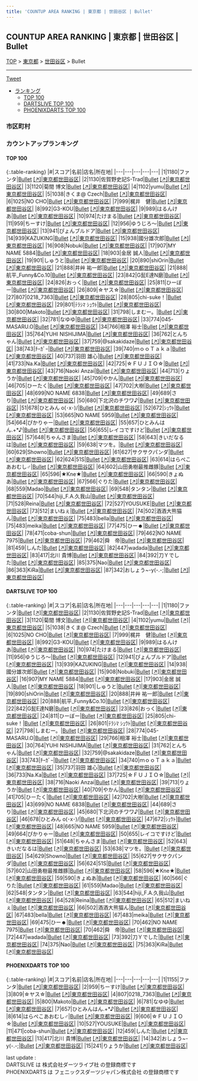 ```yaml
---
title: 'COUNTUP AREA RANKING | 東京都 | 世田谷区 | Bullet'
---
```

## COUNTUP AREA RANKING | 東京都 | 世田谷区 | Bullet

[TOP](/darts/rank/) > [東京都](/darts/rank/東京都/) > [世田谷区](/darts/rank/東京都/世田谷区/) > Bullet

___

<a href="https://twitter.com/share?ref_src=twsrc%5Etfw" data-text="COUNTUP AREA RANKING | 東京都世田谷区Bullet" class="twitter-share-button" data-hashtags="DARTSLIVE,PHOENIXDARTS,darts,ダーツ" data-show-count="false">Tweet</a>

* [ランキング](#カウントアップランキング)
    * [TOP 100](#top-100)
    * [DARTSLIVE TOP 100](#dartslive-top-100)
    * [PHOENIXDARTS TOP 100](#phoenixdarts-top-100)

### 市区町村

<ul>

</ul>

### カウントアップランキング

#### TOP 100



{:.table-ranking}
|#|スコア|名前|店名|所在地|
|---|---|---|---|---|
|1|1180|<span class="rank-name-dl">ファンタ</span>|<a href="/darts/rank/shops/0cb2e2e9f31f78f80d9b047a20a7ba1e.html">Bullet</a> <a href="https://search.dartslive.com/jp/shop/0cb2e2e9f31f78f80d9b047a20a7ba1e">[↗]</a>|<a href="/darts/rank/東京都/世田谷区">東京都世田谷区</a>|
|2|1130|<span class="rank-name-dl">佐賀野史記S-Trad</span>|<a href="/darts/rank/shops/0cb2e2e9f31f78f80d9b047a20a7ba1e.html">Bullet</a> <a href="https://search.dartslive.com/jp/shop/0cb2e2e9f31f78f80d9b047a20a7ba1e">[↗]</a>|<a href="/darts/rank/東京都/世田谷区">東京都世田谷区</a>|
|3|1120|<span class="rank-name-dl">菊間 博文</span>|<a href="/darts/rank/shops/0cb2e2e9f31f78f80d9b047a20a7ba1e.html">Bullet</a> <a href="https://search.dartslive.com/jp/shop/0cb2e2e9f31f78f80d9b047a20a7ba1e">[↗]</a>|<a href="/darts/rank/東京都/世田谷区">東京都世田谷区</a>|
|4|1102|<span class="rank-name-dl">yumu</span>|<a href="/darts/rank/shops/0cb2e2e9f31f78f80d9b047a20a7ba1e.html">Bullet</a> <a href="https://search.dartslive.com/jp/shop/0cb2e2e9f31f78f80d9b047a20a7ba1e">[↗]</a>|<a href="/darts/rank/東京都/世田谷区">東京都世田谷区</a>|
|5|1038|<span class="rank-name-dl">きくま@ Czech</span>|<a href="/darts/rank/shops/0cb2e2e9f31f78f80d9b047a20a7ba1e.html">Bullet</a> <a href="https://search.dartslive.com/jp/shop/0cb2e2e9f31f78f80d9b047a20a7ba1e">[↗]</a>|<a href="/darts/rank/東京都/世田谷区">東京都世田谷区</a>|
|6|1025|<span class="rank-name-dl">NO CHO</span>|<a href="/darts/rank/shops/0cb2e2e9f31f78f80d9b047a20a7ba1e.html">Bullet</a> <a href="https://search.dartslive.com/jp/shop/0cb2e2e9f31f78f80d9b047a20a7ba1e">[↗]</a>|<a href="/darts/rank/東京都/世田谷区">東京都世田谷区</a>|
|7|999|<span class="rank-name-dl">梶井　健</span>|<a href="/darts/rank/shops/0cb2e2e9f31f78f80d9b047a20a7ba1e.html">Bullet</a> <a href="https://search.dartslive.com/jp/shop/0cb2e2e9f31f78f80d9b047a20a7ba1e">[↗]</a>|<a href="/darts/rank/東京都/世田谷区">東京都世田谷区</a>|
|8|992|<span class="rank-name-dl">G3-KOU</span>|<a href="/darts/rank/shops/0cb2e2e9f31f78f80d9b047a20a7ba1e.html">Bullet</a> <a href="https://search.dartslive.com/jp/shop/0cb2e2e9f31f78f80d9b047a20a7ba1e">[↗]</a>|<a href="/darts/rank/東京都/世田谷区">東京都世田谷区</a>|
|9|989|<span class="rank-name-dl">はるんけあ</span>|<a href="/darts/rank/shops/0cb2e2e9f31f78f80d9b047a20a7ba1e.html">Bullet</a> <a href="https://search.dartslive.com/jp/shop/0cb2e2e9f31f78f80d9b047a20a7ba1e">[↗]</a>|<a href="/darts/rank/東京都/世田谷区">東京都世田谷区</a>|
|10|974|<span class="rank-name-dl">たけまる</span>|<a href="/darts/rank/shops/0cb2e2e9f31f78f80d9b047a20a7ba1e.html">Bullet</a> <a href="https://search.dartslive.com/jp/shop/0cb2e2e9f31f78f80d9b047a20a7ba1e">[↗]</a>|<a href="/darts/rank/東京都/世田谷区">東京都世田谷区</a>|
|11|959|<span class="rank-name-pd">ちーすけ</span>|<a href="/darts/rank/shops/58329.html">Bullet</a> <a href="https://vs.phoenixdarts.com/jp/shop/shopDetailInfo/s_58329?s_seq=58329">[↗]</a>|<a href="/darts/rank/東京都/世田谷区">東京都世田谷区</a>|
|12|956|<span class="rank-name-dl">ゆうじろ〜</span>|<a href="/darts/rank/shops/0cb2e2e9f31f78f80d9b047a20a7ba1e.html">Bullet</a> <a href="https://search.dartslive.com/jp/shop/0cb2e2e9f31f78f80d9b047a20a7ba1e">[↗]</a>|<a href="/darts/rank/東京都/世田谷区">東京都世田谷区</a>|
|13|941|<span class="rank-name-dl">ぴょんブルドア</span>|<a href="/darts/rank/shops/0cb2e2e9f31f78f80d9b047a20a7ba1e.html">Bullet</a> <a href="https://search.dartslive.com/jp/shop/0cb2e2e9f31f78f80d9b047a20a7ba1e">[↗]</a>|<a href="/darts/rank/東京都/世田谷区">東京都世田谷区</a>|
|14|939|<span class="rank-name-dl">KAZUKING</span>|<a href="/darts/rank/shops/0cb2e2e9f31f78f80d9b047a20a7ba1e.html">Bullet</a> <a href="https://search.dartslive.com/jp/shop/0cb2e2e9f31f78f80d9b047a20a7ba1e">[↗]</a>|<a href="/darts/rank/東京都/世田谷区">東京都世田谷区</a>|
|15|938|<span class="rank-name-dl">國分雄次郎</span>|<a href="/darts/rank/shops/0cb2e2e9f31f78f80d9b047a20a7ba1e.html">Bullet</a> <a href="https://search.dartslive.com/jp/shop/0cb2e2e9f31f78f80d9b047a20a7ba1e">[↗]</a>|<a href="/darts/rank/東京都/世田谷区">東京都世田谷区</a>|
|16|908|<span class="rank-name-dl">Nobuki</span>|<a href="/darts/rank/shops/0cb2e2e9f31f78f80d9b047a20a7ba1e.html">Bullet</a> <a href="https://search.dartslive.com/jp/shop/0cb2e2e9f31f78f80d9b047a20a7ba1e">[↗]</a>|<a href="/darts/rank/東京都/世田谷区">東京都世田谷区</a>|
|17|907|<span class="rank-name-dl">MY NAME 5884</span>|<a href="/darts/rank/shops/0cb2e2e9f31f78f80d9b047a20a7ba1e.html">Bullet</a> <a href="https://search.dartslive.com/jp/shop/0cb2e2e9f31f78f80d9b047a20a7ba1e">[↗]</a>|<a href="/darts/rank/東京都/世田谷区">東京都世田谷区</a>|
|18|903|<span class="rank-name-dl">金居 誠人</span>|<a href="/darts/rank/shops/0cb2e2e9f31f78f80d9b047a20a7ba1e.html">Bullet</a> <a href="https://search.dartslive.com/jp/shop/0cb2e2e9f31f78f80d9b047a20a7ba1e">[↗]</a>|<a href="/darts/rank/東京都/世田谷区">東京都世田谷区</a>|
|19|901|<span class="rank-name-dl">しゅうと</span>|<a href="/darts/rank/shops/0cb2e2e9f31f78f80d9b047a20a7ba1e.html">Bullet</a> <a href="https://search.dartslive.com/jp/shop/0cb2e2e9f31f78f80d9b047a20a7ba1e">[↗]</a>|<a href="/darts/rank/東京都/世田谷区">東京都世田谷区</a>|
|20|890|<span class="rank-name-dl">shiOrin</span>|<a href="/darts/rank/shops/0cb2e2e9f31f78f80d9b047a20a7ba1e.html">Bullet</a> <a href="https://search.dartslive.com/jp/shop/0cb2e2e9f31f78f80d9b047a20a7ba1e">[↗]</a>|<a href="/darts/rank/東京都/世田谷区">東京都世田谷区</a>|
|21|888|<span class="rank-name-dl">井艸 祐一郎</span>|<a href="/darts/rank/shops/0cb2e2e9f31f78f80d9b047a20a7ba1e.html">Bullet</a> <a href="https://search.dartslive.com/jp/shop/0cb2e2e9f31f78f80d9b047a20a7ba1e">[↗]</a>|<a href="/darts/rank/東京都/世田谷区">東京都世田谷区</a>|
|21|888|<span class="rank-name-dl">航平_Funny&amp;Co.10</span>|<a href="/darts/rank/shops/0cb2e2e9f31f78f80d9b047a20a7ba1e.html">Bullet</a> <a href="https://search.dartslive.com/jp/shop/0cb2e2e9f31f78f80d9b047a20a7ba1e">[↗]</a>|<a href="/darts/rank/東京都/世田谷区">東京都世田谷区</a>|
|23|842|<span class="rank-name-dl">G髭E達N磨</span>|<a href="/darts/rank/shops/0cb2e2e9f31f78f80d9b047a20a7ba1e.html">Bullet</a> <a href="https://search.dartslive.com/jp/shop/0cb2e2e9f31f78f80d9b047a20a7ba1e">[↗]</a>|<a href="/darts/rank/東京都/世田谷区">東京都世田谷区</a>|
|24|826|<span class="rank-name-dl">おっく</span>|<a href="/darts/rank/shops/0cb2e2e9f31f78f80d9b047a20a7ba1e.html">Bullet</a> <a href="https://search.dartslive.com/jp/shop/0cb2e2e9f31f78f80d9b047a20a7ba1e">[↗]</a>|<a href="/darts/rank/東京都/世田谷区">東京都世田谷区</a>|
|25|811|<span class="rank-name-dl">ひーぼー</span>|<a href="/darts/rank/shops/0cb2e2e9f31f78f80d9b047a20a7ba1e.html">Bullet</a> <a href="https://search.dartslive.com/jp/shop/0cb2e2e9f31f78f80d9b047a20a7ba1e">[↗]</a>|<a href="/darts/rank/東京都/世田谷区">東京都世田谷区</a>|
|26|809|<span class="rank-name-pd">☆ヤス☆</span>|<a href="/darts/rank/shops/58329.html">Bullet</a> <a href="https://vs.phoenixdarts.com/jp/shop/shopDetailInfo/s_58329?s_seq=58329">[↗]</a>|<a href="/darts/rank/東京都/世田谷区">東京都世田谷区</a>|
|27|807|<span class="rank-name-pd">0218_7363</span>|<a href="/darts/rank/shops/58329.html">Bullet</a> <a href="https://vs.phoenixdarts.com/jp/shop/shopDetailInfo/s_58329?s_seq=58329">[↗]</a>|<a href="/darts/rank/東京都/世田谷区">東京都世田谷区</a>|
|28|805|<span class="rank-name-dl">chi-suke！</span>|<a href="/darts/rank/shops/0cb2e2e9f31f78f80d9b047a20a7ba1e.html">Bullet</a> <a href="https://search.dartslive.com/jp/shop/0cb2e2e9f31f78f80d9b047a20a7ba1e">[↗]</a>|<a href="/darts/rank/東京都/世田谷区">東京都世田谷区</a>|
|29|801|<span class="rank-name-dl">ﾃﾗｼﾏ ｼｭｳﾄ</span>|<a href="/darts/rank/shops/0cb2e2e9f31f78f80d9b047a20a7ba1e.html">Bullet</a> <a href="https://search.dartslive.com/jp/shop/0cb2e2e9f31f78f80d9b047a20a7ba1e">[↗]</a>|<a href="/darts/rank/東京都/世田谷区">東京都世田谷区</a>|
|30|800|<span class="rank-name-pd">Makoto</span>|<a href="/darts/rank/shops/58329.html">Bullet</a> <a href="https://vs.phoenixdarts.com/jp/shop/shopDetailInfo/s_58329?s_seq=58329">[↗]</a>|<a href="/darts/rank/東京都/世田谷区">東京都世田谷区</a>|
|31|798|<span class="rank-name-dl">しまむー。</span>|<a href="/darts/rank/shops/0cb2e2e9f31f78f80d9b047a20a7ba1e.html">Bullet</a> <a href="https://search.dartslive.com/jp/shop/0cb2e2e9f31f78f80d9b047a20a7ba1e">[↗]</a>|<a href="/darts/rank/東京都/世田谷区">東京都世田谷区</a>|
|32|781|<span class="rank-name-pd">なゆゆ</span>|<a href="/darts/rank/shops/58329.html">Bullet</a> <a href="https://vs.phoenixdarts.com/jp/shop/shopDetailInfo/s_58329?s_seq=58329">[↗]</a>|<a href="/darts/rank/東京都/世田谷区">東京都世田谷区</a>|
|33|774|<span class="rank-name-dl">045-MASARU.O</span>|<a href="/darts/rank/shops/0cb2e2e9f31f78f80d9b047a20a7ba1e.html">Bullet</a> <a href="https://search.dartslive.com/jp/shop/0cb2e2e9f31f78f80d9b047a20a7ba1e">[↗]</a>|<a href="/darts/rank/東京都/世田谷区">東京都世田谷区</a>|
|34|766|<span class="rank-name-dl">相澤 裕士</span>|<a href="/darts/rank/shops/0cb2e2e9f31f78f80d9b047a20a7ba1e.html">Bullet</a> <a href="https://search.dartslive.com/jp/shop/0cb2e2e9f31f78f80d9b047a20a7ba1e">[↗]</a>|<a href="/darts/rank/東京都/世田谷区">東京都世田谷区</a>|
|35|764|<span class="rank-name-dl">YUHI NISHIJIMA</span>|<a href="/darts/rank/shops/0cb2e2e9f31f78f80d9b047a20a7ba1e.html">Bullet</a> <a href="https://search.dartslive.com/jp/shop/0cb2e2e9f31f78f80d9b047a20a7ba1e">[↗]</a>|<a href="/darts/rank/東京都/世田谷区">東京都世田谷区</a>|
|36|762|<span class="rank-name-dl">とんちゃん</span>|<a href="/darts/rank/shops/0cb2e2e9f31f78f80d9b047a20a7ba1e.html">Bullet</a> <a href="https://search.dartslive.com/jp/shop/0cb2e2e9f31f78f80d9b047a20a7ba1e">[↗]</a>|<a href="/darts/rank/東京都/世田谷区">東京都世田谷区</a>|
|37|759|<span class="rank-name-dl">@sakakidaze</span>|<a href="/darts/rank/shops/0cb2e2e9f31f78f80d9b047a20a7ba1e.html">Bullet</a> <a href="https://search.dartslive.com/jp/shop/0cb2e2e9f31f78f80d9b047a20a7ba1e">[↗]</a>|<a href="/darts/rank/東京都/世田谷区">東京都世田谷区</a>|
|38|743|<span class="rank-name-dl">ﾁｰｶﾞｰ</span>|<a href="/darts/rank/shops/0cb2e2e9f31f78f80d9b047a20a7ba1e.html">Bullet</a> <a href="https://search.dartslive.com/jp/shop/0cb2e2e9f31f78f80d9b047a20a7ba1e">[↗]</a>|<a href="/darts/rank/東京都/世田谷区">東京都世田谷区</a>|
|39|740|<span class="rank-name-dl">ｍｏｏＴａｋａ</span>|<a href="/darts/rank/shops/0cb2e2e9f31f78f80d9b047a20a7ba1e.html">Bullet</a> <a href="https://search.dartslive.com/jp/shop/0cb2e2e9f31f78f80d9b047a20a7ba1e">[↗]</a>|<a href="/darts/rank/東京都/世田谷区">東京都世田谷区</a>|
|40|737|<span class="rank-name-dl">羽田 雄心</span>|<a href="/darts/rank/shops/0cb2e2e9f31f78f80d9b047a20a7ba1e.html">Bullet</a> <a href="https://search.dartslive.com/jp/shop/0cb2e2e9f31f78f80d9b047a20a7ba1e">[↗]</a>|<a href="/darts/rank/東京都/世田谷区">東京都世田谷区</a>|
|41|733|<span class="rank-name-dl">Na.Ka</span>|<a href="/darts/rank/shops/0cb2e2e9f31f78f80d9b047a20a7ba1e.html">Bullet</a> <a href="https://search.dartslive.com/jp/shop/0cb2e2e9f31f78f80d9b047a20a7ba1e">[↗]</a>|<a href="/darts/rank/東京都/世田谷区">東京都世田谷区</a>|
|42|725|<span class="rank-name-dl">☆ＦＵＪＩＯ☆</span>|<a href="/darts/rank/shops/0cb2e2e9f31f78f80d9b047a20a7ba1e.html">Bullet</a> <a href="https://search.dartslive.com/jp/shop/0cb2e2e9f31f78f80d9b047a20a7ba1e">[↗]</a>|<a href="/darts/rank/東京都/世田谷区">東京都世田谷区</a>|
|43|716|<span class="rank-name-dl">Naoki Anzai</span>|<a href="/darts/rank/shops/0cb2e2e9f31f78f80d9b047a20a7ba1e.html">Bullet</a> <a href="https://search.dartslive.com/jp/shop/0cb2e2e9f31f78f80d9b047a20a7ba1e">[↗]</a>|<a href="/darts/rank/東京都/世田谷区">東京都世田谷区</a>|
|44|713|<span class="rank-name-dl">りょうか</span>|<a href="/darts/rank/shops/0cb2e2e9f31f78f80d9b047a20a7ba1e.html">Bullet</a> <a href="https://search.dartslive.com/jp/shop/0cb2e2e9f31f78f80d9b047a20a7ba1e">[↗]</a>|<a href="/darts/rank/東京都/世田谷区">東京都世田谷区</a>|
|45|709|<span class="rank-name-dl">やかん</span>|<a href="/darts/rank/shops/0cb2e2e9f31f78f80d9b047a20a7ba1e.html">Bullet</a> <a href="https://search.dartslive.com/jp/shop/0cb2e2e9f31f78f80d9b047a20a7ba1e">[↗]</a>|<a href="/darts/rank/東京都/世田谷区">東京都世田谷区</a>|
|46|705|<span class="rank-name-dl">ひーたく</span>|<a href="/darts/rank/shops/0cb2e2e9f31f78f80d9b047a20a7ba1e.html">Bullet</a> <a href="https://search.dartslive.com/jp/shop/0cb2e2e9f31f78f80d9b047a20a7ba1e">[↗]</a>|<a href="/darts/rank/東京都/世田谷区">東京都世田谷区</a>|
|47|702|<span class="rank-name-dl">大樹</span>|<a href="/darts/rank/shops/0cb2e2e9f31f78f80d9b047a20a7ba1e.html">Bullet</a> <a href="https://search.dartslive.com/jp/shop/0cb2e2e9f31f78f80d9b047a20a7ba1e">[↗]</a>|<a href="/darts/rank/東京都/世田谷区">東京都世田谷区</a>|
|48|699|<span class="rank-name-dl">NO NAME 6838</span>|<a href="/darts/rank/shops/0cb2e2e9f31f78f80d9b047a20a7ba1e.html">Bullet</a> <a href="https://search.dartslive.com/jp/shop/0cb2e2e9f31f78f80d9b047a20a7ba1e">[↗]</a>|<a href="/darts/rank/東京都/世田谷区">東京都世田谷区</a>|
|49|689|<span class="rank-name-dl">さり</span>|<a href="/darts/rank/shops/0cb2e2e9f31f78f80d9b047a20a7ba1e.html">Bullet</a> <a href="https://search.dartslive.com/jp/shop/0cb2e2e9f31f78f80d9b047a20a7ba1e">[↗]</a>|<a href="/darts/rank/東京都/世田谷区">東京都世田谷区</a>|
|50|680|<span class="rank-name-dl">下北沢のチワワ♪</span>|<a href="/darts/rank/shops/0cb2e2e9f31f78f80d9b047a20a7ba1e.html">Bullet</a> <a href="https://search.dartslive.com/jp/shop/0cb2e2e9f31f78f80d9b047a20a7ba1e">[↗]</a>|<a href="/darts/rank/東京都/世田谷区">東京都世田谷区</a>|
|51|678|<span class="rank-name-dl">ひとみん o(･x･)/</span>|<a href="/darts/rank/shops/0cb2e2e9f31f78f80d9b047a20a7ba1e.html">Bullet</a> <a href="https://search.dartslive.com/jp/shop/0cb2e2e9f31f78f80d9b047a20a7ba1e">[↗]</a>|<a href="/darts/rank/東京都/世田谷区">東京都世田谷区</a>|
|52|672|<span class="rank-name-dl">ｼｭｳﾄ</span>|<a href="/darts/rank/shops/0cb2e2e9f31f78f80d9b047a20a7ba1e.html">Bullet</a> <a href="https://search.dartslive.com/jp/shop/0cb2e2e9f31f78f80d9b047a20a7ba1e">[↗]</a>|<a href="/darts/rank/東京都/世田谷区">東京都世田谷区</a>|
|53|665|<span class="rank-name-dl">NO NAME 5959</span>|<a href="/darts/rank/shops/0cb2e2e9f31f78f80d9b047a20a7ba1e.html">Bullet</a> <a href="https://search.dartslive.com/jp/shop/0cb2e2e9f31f78f80d9b047a20a7ba1e">[↗]</a>|<a href="/darts/rank/東京都/世田谷区">東京都世田谷区</a>|
|54|664|<span class="rank-name-dl">ぴかりゃー</span>|<a href="/darts/rank/shops/0cb2e2e9f31f78f80d9b047a20a7ba1e.html">Bullet</a> <a href="https://search.dartslive.com/jp/shop/0cb2e2e9f31f78f80d9b047a20a7ba1e">[↗]</a>|<a href="/darts/rank/東京都/世田谷区">東京都世田谷区</a>|
|55|657|<span class="rank-name-pd">ひとみんはん.+*♪</span>|<a href="/darts/rank/shops/58329.html">Bullet</a> <a href="https://vs.phoenixdarts.com/jp/shop/shopDetailInfo/s_58329?s_seq=58329">[↗]</a>|<a href="/darts/rank/東京都/世田谷区">東京都世田谷区</a>|
|56|655|<span class="rank-name-dl">レイコですけど</span>|<a href="/darts/rank/shops/0cb2e2e9f31f78f80d9b047a20a7ba1e.html">Bullet</a> <a href="https://search.dartslive.com/jp/shop/0cb2e2e9f31f78f80d9b047a20a7ba1e">[↗]</a>|<a href="/darts/rank/東京都/世田谷区">東京都世田谷区</a>|
|57|648|<span class="rank-name-dl">ちゃんさま</span>|<a href="/darts/rank/shops/0cb2e2e9f31f78f80d9b047a20a7ba1e.html">Bullet</a> <a href="https://search.dartslive.com/jp/shop/0cb2e2e9f31f78f80d9b047a20a7ba1e">[↗]</a>|<a href="/darts/rank/東京都/世田谷区">東京都世田谷区</a>|
|58|643|<span class="rank-name-dl">きいだなるは</span>|<a href="/darts/rank/shops/0cb2e2e9f31f78f80d9b047a20a7ba1e.html">Bullet</a> <a href="https://search.dartslive.com/jp/shop/0cb2e2e9f31f78f80d9b047a20a7ba1e">[↗]</a>|<a href="/darts/rank/東京都/世田谷区">東京都世田谷区</a>|
|59|638|<span class="rank-name-dl">マツを。</span>|<a href="/darts/rank/shops/0cb2e2e9f31f78f80d9b047a20a7ba1e.html">Bullet</a> <a href="https://search.dartslive.com/jp/shop/0cb2e2e9f31f78f80d9b047a20a7ba1e">[↗]</a>|<a href="/darts/rank/東京都/世田谷区">東京都世田谷区</a>|
|60|629|<span class="rank-name-dl">Showno</span>|<a href="/darts/rank/shops/0cb2e2e9f31f78f80d9b047a20a7ba1e.html">Bullet</a> <a href="https://search.dartslive.com/jp/shop/0cb2e2e9f31f78f80d9b047a20a7ba1e">[↗]</a>|<a href="/darts/rank/東京都/世田谷区">東京都世田谷区</a>|
|61|627|<span class="rank-name-dl">サクサクパンダ</span>|<a href="/darts/rank/shops/0cb2e2e9f31f78f80d9b047a20a7ba1e.html">Bullet</a> <a href="https://search.dartslive.com/jp/shop/0cb2e2e9f31f78f80d9b047a20a7ba1e">[↗]</a>|<a href="/darts/rank/東京都/世田谷区">東京都世田谷区</a>|
|62|624|<span class="rank-name-dl">51S</span>|<a href="/darts/rank/shops/0cb2e2e9f31f78f80d9b047a20a7ba1e.html">Bullet</a> <a href="https://search.dartslive.com/jp/shop/0cb2e2e9f31f78f80d9b047a20a7ba1e">[↗]</a>|<a href="/darts/rank/東京都/世田谷区">東京都世田谷区</a>|
|63|614|<span class="rank-name-pd">はらぺこあおむし♂</span>|<a href="/darts/rank/shops/58329.html">Bullet</a> <a href="https://vs.phoenixdarts.com/jp/shop/shopDetailInfo/s_58329?s_seq=58329">[↗]</a>|<a href="/darts/rank/東京都/世田谷区">東京都世田谷区</a>|
|64|602|<span class="rank-name-dl">山田勇樹最推雌豚</span>|<a href="/darts/rank/shops/0cb2e2e9f31f78f80d9b047a20a7ba1e.html">Bullet</a> <a href="https://search.dartslive.com/jp/shop/0cb2e2e9f31f78f80d9b047a20a7ba1e">[↗]</a>|<a href="/darts/rank/東京都/世田谷区">東京都世田谷区</a>|
|65|596|<span class="rank-name-dl">★Kne★</span>|<a href="/darts/rank/shops/0cb2e2e9f31f78f80d9b047a20a7ba1e.html">Bullet</a> <a href="https://search.dartslive.com/jp/shop/0cb2e2e9f31f78f80d9b047a20a7ba1e">[↗]</a>|<a href="/darts/rank/東京都/世田谷区">東京都世田谷区</a>|
|66|590|<span class="rank-name-dl">きょぬあ</span>|<a href="/darts/rank/shops/0cb2e2e9f31f78f80d9b047a20a7ba1e.html">Bullet</a> <a href="https://search.dartslive.com/jp/shop/0cb2e2e9f31f78f80d9b047a20a7ba1e">[↗]</a>|<a href="/darts/rank/東京都/世田谷区">東京都世田谷区</a>|
|67|566|<span class="rank-name-dl">ぐりた</span>|<a href="/darts/rank/shops/0cb2e2e9f31f78f80d9b047a20a7ba1e.html">Bullet</a> <a href="https://search.dartslive.com/jp/shop/0cb2e2e9f31f78f80d9b047a20a7ba1e">[↗]</a>|<a href="/darts/rank/東京都/世田谷区">東京都世田谷区</a>|
|68|559|<span class="rank-name-dl">Madao</span>|<a href="/darts/rank/shops/0cb2e2e9f31f78f80d9b047a20a7ba1e.html">Bullet</a> <a href="https://search.dartslive.com/jp/shop/0cb2e2e9f31f78f80d9b047a20a7ba1e">[↗]</a>|<a href="/darts/rank/東京都/世田谷区">東京都世田谷区</a>|
|69|548|<span class="rank-name-dl">タンタン</span>|<a href="/darts/rank/shops/0cb2e2e9f31f78f80d9b047a20a7ba1e.html">Bullet</a> <a href="https://search.dartslive.com/jp/shop/0cb2e2e9f31f78f80d9b047a20a7ba1e">[↗]</a>|<a href="/darts/rank/東京都/世田谷区">東京都世田谷区</a>|
|70|544|<span class="rank-name-dl">hiji_F.A.久我山</span>|<a href="/darts/rank/shops/0cb2e2e9f31f78f80d9b047a20a7ba1e.html">Bullet</a> <a href="https://search.dartslive.com/jp/shop/0cb2e2e9f31f78f80d9b047a20a7ba1e">[↗]</a>|<a href="/darts/rank/東京都/世田谷区">東京都世田谷区</a>|
|71|528|<span class="rank-name-dl">Reina</span>|<a href="/darts/rank/shops/0cb2e2e9f31f78f80d9b047a20a7ba1e.html">Bullet</a> <a href="https://search.dartslive.com/jp/shop/0cb2e2e9f31f78f80d9b047a20a7ba1e">[↗]</a>|<a href="/darts/rank/東京都/世田谷区">東京都世田谷区</a>|
|72|527|<span class="rank-name-pd">YOUSUKE</span>|<a href="/darts/rank/shops/58329.html">Bullet</a> <a href="https://vs.phoenixdarts.com/jp/shop/shopDetailInfo/s_58329?s_seq=58329">[↗]</a>|<a href="/darts/rank/東京都/世田谷区">東京都世田谷区</a>|
|73|512|<span class="rank-name-dl">まいねぇ</span>|<a href="/darts/rank/shops/0cb2e2e9f31f78f80d9b047a20a7ba1e.html">Bullet</a> <a href="https://search.dartslive.com/jp/shop/0cb2e2e9f31f78f80d9b047a20a7ba1e">[↗]</a>|<a href="/darts/rank/東京都/世田谷区">東京都世田谷区</a>|
|74|502|<span class="rank-name-dl">酒酒大熊猫ん</span>|<a href="/darts/rank/shops/0cb2e2e9f31f78f80d9b047a20a7ba1e.html">Bullet</a> <a href="https://search.dartslive.com/jp/shop/0cb2e2e9f31f78f80d9b047a20a7ba1e">[↗]</a>|<a href="/darts/rank/東京都/世田谷区">東京都世田谷区</a>|
|75|483|<span class="rank-name-dl">bella</span>|<a href="/darts/rank/shops/0cb2e2e9f31f78f80d9b047a20a7ba1e.html">Bullet</a> <a href="https://search.dartslive.com/jp/shop/0cb2e2e9f31f78f80d9b047a20a7ba1e">[↗]</a>|<a href="/darts/rank/東京都/世田谷区">東京都世田谷区</a>|
|75|483|<span class="rank-name-dl">meika</span>|<a href="/darts/rank/shops/0cb2e2e9f31f78f80d9b047a20a7ba1e.html">Bullet</a> <a href="https://search.dartslive.com/jp/shop/0cb2e2e9f31f78f80d9b047a20a7ba1e">[↗]</a>|<a href="/darts/rank/東京都/世田谷区">東京都世田谷区</a>|
|77|475|<span class="rank-name-dl">ひー☻</span>|<a href="/darts/rank/shops/0cb2e2e9f31f78f80d9b047a20a7ba1e.html">Bullet</a> <a href="https://search.dartslive.com/jp/shop/0cb2e2e9f31f78f80d9b047a20a7ba1e">[↗]</a>|<a href="/darts/rank/東京都/世田谷区">東京都世田谷区</a>|
|78|471|<span class="rank-name-pd">coba-shun</span>|<a href="/darts/rank/shops/58329.html">Bullet</a> <a href="https://vs.phoenixdarts.com/jp/shop/shopDetailInfo/s_58329?s_seq=58329">[↗]</a>|<a href="/darts/rank/東京都/世田谷区">東京都世田谷区</a>|
|79|462|<span class="rank-name-dl">NO NAME 7975</span>|<a href="/darts/rank/shops/0cb2e2e9f31f78f80d9b047a20a7ba1e.html">Bullet</a> <a href="https://search.dartslive.com/jp/shop/0cb2e2e9f31f78f80d9b047a20a7ba1e">[↗]</a>|<a href="/darts/rank/東京都/世田谷区">東京都世田谷区</a>|
|79|462|<span class="rank-name-dl">舜　帝</span>|<a href="/darts/rank/shops/0cb2e2e9f31f78f80d9b047a20a7ba1e.html">Bullet</a> <a href="https://search.dartslive.com/jp/shop/0cb2e2e9f31f78f80d9b047a20a7ba1e">[↗]</a>|<a href="/darts/rank/東京都/世田谷区">東京都世田谷区</a>|
|81|459|<span class="rank-name-pd">しんた</span>|<a href="/darts/rank/shops/58329.html">Bullet</a> <a href="https://vs.phoenixdarts.com/jp/shop/shopDetailInfo/s_58329?s_seq=58329">[↗]</a>|<a href="/darts/rank/東京都/世田谷区">東京都世田谷区</a>|
|82|447|<span class="rank-name-dl">wadada</span>|<a href="/darts/rank/shops/0cb2e2e9f31f78f80d9b047a20a7ba1e.html">Bullet</a> <a href="https://search.dartslive.com/jp/shop/0cb2e2e9f31f78f80d9b047a20a7ba1e">[↗]</a>|<a href="/darts/rank/東京都/世田谷区">東京都世田谷区</a>|
|83|417|<span class="rank-name-pd">北川 貴博</span>|<a href="/darts/rank/shops/58329.html">Bullet</a> <a href="https://vs.phoenixdarts.com/jp/shop/shopDetailInfo/s_58329?s_seq=58329">[↗]</a>|<a href="/darts/rank/東京都/世田谷区">東京都世田谷区</a>|
|84|392|<span class="rank-name-dl">刀Ｙでした</span>|<a href="/darts/rank/shops/0cb2e2e9f31f78f80d9b047a20a7ba1e.html">Bullet</a> <a href="https://search.dartslive.com/jp/shop/0cb2e2e9f31f78f80d9b047a20a7ba1e">[↗]</a>|<a href="/darts/rank/東京都/世田谷区">東京都世田谷区</a>|
|85|375|<span class="rank-name-dl">Nao</span>|<a href="/darts/rank/shops/0cb2e2e9f31f78f80d9b047a20a7ba1e.html">Bullet</a> <a href="https://search.dartslive.com/jp/shop/0cb2e2e9f31f78f80d9b047a20a7ba1e">[↗]</a>|<a href="/darts/rank/東京都/世田谷区">東京都世田谷区</a>|
|86|363|<span class="rank-name-dl">KiRa</span>|<a href="/darts/rank/shops/0cb2e2e9f31f78f80d9b047a20a7ba1e.html">Bullet</a> <a href="https://search.dartslive.com/jp/shop/0cb2e2e9f31f78f80d9b047a20a7ba1e">[↗]</a>|<a href="/darts/rank/東京都/世田谷区">東京都世田谷区</a>|
|87|342|<span class="rank-name-pd">おしょう~-y(-.-;</span>|<a href="/darts/rank/shops/58329.html">Bullet</a> <a href="https://vs.phoenixdarts.com/jp/shop/shopDetailInfo/s_58329?s_seq=58329">[↗]</a>|<a href="/darts/rank/東京都/世田谷区">東京都世田谷区</a>|


#### DARTSLIVE TOP 100



{:.table-ranking}
|#|スコア|名前|店名|所在地|
|---|---|---|---|---|
|1|1180|<span class="rank-name-dl">ファンタ</span>|<a href="/darts/rank/shops/0cb2e2e9f31f78f80d9b047a20a7ba1e.html">Bullet</a> <a href="https://search.dartslive.com/jp/shop/0cb2e2e9f31f78f80d9b047a20a7ba1e">[↗]</a>|<a href="/darts/rank/東京都/世田谷区">東京都世田谷区</a>|
|2|1130|<span class="rank-name-dl">佐賀野史記S-Trad</span>|<a href="/darts/rank/shops/0cb2e2e9f31f78f80d9b047a20a7ba1e.html">Bullet</a> <a href="https://search.dartslive.com/jp/shop/0cb2e2e9f31f78f80d9b047a20a7ba1e">[↗]</a>|<a href="/darts/rank/東京都/世田谷区">東京都世田谷区</a>|
|3|1120|<span class="rank-name-dl">菊間 博文</span>|<a href="/darts/rank/shops/0cb2e2e9f31f78f80d9b047a20a7ba1e.html">Bullet</a> <a href="https://search.dartslive.com/jp/shop/0cb2e2e9f31f78f80d9b047a20a7ba1e">[↗]</a>|<a href="/darts/rank/東京都/世田谷区">東京都世田谷区</a>|
|4|1102|<span class="rank-name-dl">yumu</span>|<a href="/darts/rank/shops/0cb2e2e9f31f78f80d9b047a20a7ba1e.html">Bullet</a> <a href="https://search.dartslive.com/jp/shop/0cb2e2e9f31f78f80d9b047a20a7ba1e">[↗]</a>|<a href="/darts/rank/東京都/世田谷区">東京都世田谷区</a>|
|5|1038|<span class="rank-name-dl">きくま@ Czech</span>|<a href="/darts/rank/shops/0cb2e2e9f31f78f80d9b047a20a7ba1e.html">Bullet</a> <a href="https://search.dartslive.com/jp/shop/0cb2e2e9f31f78f80d9b047a20a7ba1e">[↗]</a>|<a href="/darts/rank/東京都/世田谷区">東京都世田谷区</a>|
|6|1025|<span class="rank-name-dl">NO CHO</span>|<a href="/darts/rank/shops/0cb2e2e9f31f78f80d9b047a20a7ba1e.html">Bullet</a> <a href="https://search.dartslive.com/jp/shop/0cb2e2e9f31f78f80d9b047a20a7ba1e">[↗]</a>|<a href="/darts/rank/東京都/世田谷区">東京都世田谷区</a>|
|7|999|<span class="rank-name-dl">梶井　健</span>|<a href="/darts/rank/shops/0cb2e2e9f31f78f80d9b047a20a7ba1e.html">Bullet</a> <a href="https://search.dartslive.com/jp/shop/0cb2e2e9f31f78f80d9b047a20a7ba1e">[↗]</a>|<a href="/darts/rank/東京都/世田谷区">東京都世田谷区</a>|
|8|992|<span class="rank-name-dl">G3-KOU</span>|<a href="/darts/rank/shops/0cb2e2e9f31f78f80d9b047a20a7ba1e.html">Bullet</a> <a href="https://search.dartslive.com/jp/shop/0cb2e2e9f31f78f80d9b047a20a7ba1e">[↗]</a>|<a href="/darts/rank/東京都/世田谷区">東京都世田谷区</a>|
|9|989|<span class="rank-name-dl">はるんけあ</span>|<a href="/darts/rank/shops/0cb2e2e9f31f78f80d9b047a20a7ba1e.html">Bullet</a> <a href="https://search.dartslive.com/jp/shop/0cb2e2e9f31f78f80d9b047a20a7ba1e">[↗]</a>|<a href="/darts/rank/東京都/世田谷区">東京都世田谷区</a>|
|10|974|<span class="rank-name-dl">たけまる</span>|<a href="/darts/rank/shops/0cb2e2e9f31f78f80d9b047a20a7ba1e.html">Bullet</a> <a href="https://search.dartslive.com/jp/shop/0cb2e2e9f31f78f80d9b047a20a7ba1e">[↗]</a>|<a href="/darts/rank/東京都/世田谷区">東京都世田谷区</a>|
|11|956|<span class="rank-name-dl">ゆうじろ〜</span>|<a href="/darts/rank/shops/0cb2e2e9f31f78f80d9b047a20a7ba1e.html">Bullet</a> <a href="https://search.dartslive.com/jp/shop/0cb2e2e9f31f78f80d9b047a20a7ba1e">[↗]</a>|<a href="/darts/rank/東京都/世田谷区">東京都世田谷区</a>|
|12|941|<span class="rank-name-dl">ぴょんブルドア</span>|<a href="/darts/rank/shops/0cb2e2e9f31f78f80d9b047a20a7ba1e.html">Bullet</a> <a href="https://search.dartslive.com/jp/shop/0cb2e2e9f31f78f80d9b047a20a7ba1e">[↗]</a>|<a href="/darts/rank/東京都/世田谷区">東京都世田谷区</a>|
|13|939|<span class="rank-name-dl">KAZUKING</span>|<a href="/darts/rank/shops/0cb2e2e9f31f78f80d9b047a20a7ba1e.html">Bullet</a> <a href="https://search.dartslive.com/jp/shop/0cb2e2e9f31f78f80d9b047a20a7ba1e">[↗]</a>|<a href="/darts/rank/東京都/世田谷区">東京都世田谷区</a>|
|14|938|<span class="rank-name-dl">國分雄次郎</span>|<a href="/darts/rank/shops/0cb2e2e9f31f78f80d9b047a20a7ba1e.html">Bullet</a> <a href="https://search.dartslive.com/jp/shop/0cb2e2e9f31f78f80d9b047a20a7ba1e">[↗]</a>|<a href="/darts/rank/東京都/世田谷区">東京都世田谷区</a>|
|15|908|<span class="rank-name-dl">Nobuki</span>|<a href="/darts/rank/shops/0cb2e2e9f31f78f80d9b047a20a7ba1e.html">Bullet</a> <a href="https://search.dartslive.com/jp/shop/0cb2e2e9f31f78f80d9b047a20a7ba1e">[↗]</a>|<a href="/darts/rank/東京都/世田谷区">東京都世田谷区</a>|
|16|907|<span class="rank-name-dl">MY NAME 5884</span>|<a href="/darts/rank/shops/0cb2e2e9f31f78f80d9b047a20a7ba1e.html">Bullet</a> <a href="https://search.dartslive.com/jp/shop/0cb2e2e9f31f78f80d9b047a20a7ba1e">[↗]</a>|<a href="/darts/rank/東京都/世田谷区">東京都世田谷区</a>|
|17|903|<span class="rank-name-dl">金居 誠人</span>|<a href="/darts/rank/shops/0cb2e2e9f31f78f80d9b047a20a7ba1e.html">Bullet</a> <a href="https://search.dartslive.com/jp/shop/0cb2e2e9f31f78f80d9b047a20a7ba1e">[↗]</a>|<a href="/darts/rank/東京都/世田谷区">東京都世田谷区</a>|
|18|901|<span class="rank-name-dl">しゅうと</span>|<a href="/darts/rank/shops/0cb2e2e9f31f78f80d9b047a20a7ba1e.html">Bullet</a> <a href="https://search.dartslive.com/jp/shop/0cb2e2e9f31f78f80d9b047a20a7ba1e">[↗]</a>|<a href="/darts/rank/東京都/世田谷区">東京都世田谷区</a>|
|19|890|<span class="rank-name-dl">shiOrin</span>|<a href="/darts/rank/shops/0cb2e2e9f31f78f80d9b047a20a7ba1e.html">Bullet</a> <a href="https://search.dartslive.com/jp/shop/0cb2e2e9f31f78f80d9b047a20a7ba1e">[↗]</a>|<a href="/darts/rank/東京都/世田谷区">東京都世田谷区</a>|
|20|888|<span class="rank-name-dl">井艸 祐一郎</span>|<a href="/darts/rank/shops/0cb2e2e9f31f78f80d9b047a20a7ba1e.html">Bullet</a> <a href="https://search.dartslive.com/jp/shop/0cb2e2e9f31f78f80d9b047a20a7ba1e">[↗]</a>|<a href="/darts/rank/東京都/世田谷区">東京都世田谷区</a>|
|20|888|<span class="rank-name-dl">航平_Funny&amp;Co.10</span>|<a href="/darts/rank/shops/0cb2e2e9f31f78f80d9b047a20a7ba1e.html">Bullet</a> <a href="https://search.dartslive.com/jp/shop/0cb2e2e9f31f78f80d9b047a20a7ba1e">[↗]</a>|<a href="/darts/rank/東京都/世田谷区">東京都世田谷区</a>|
|22|842|<span class="rank-name-dl">G髭E達N磨</span>|<a href="/darts/rank/shops/0cb2e2e9f31f78f80d9b047a20a7ba1e.html">Bullet</a> <a href="https://search.dartslive.com/jp/shop/0cb2e2e9f31f78f80d9b047a20a7ba1e">[↗]</a>|<a href="/darts/rank/東京都/世田谷区">東京都世田谷区</a>|
|23|826|<span class="rank-name-dl">おっく</span>|<a href="/darts/rank/shops/0cb2e2e9f31f78f80d9b047a20a7ba1e.html">Bullet</a> <a href="https://search.dartslive.com/jp/shop/0cb2e2e9f31f78f80d9b047a20a7ba1e">[↗]</a>|<a href="/darts/rank/東京都/世田谷区">東京都世田谷区</a>|
|24|811|<span class="rank-name-dl">ひーぼー</span>|<a href="/darts/rank/shops/0cb2e2e9f31f78f80d9b047a20a7ba1e.html">Bullet</a> <a href="https://search.dartslive.com/jp/shop/0cb2e2e9f31f78f80d9b047a20a7ba1e">[↗]</a>|<a href="/darts/rank/東京都/世田谷区">東京都世田谷区</a>|
|25|805|<span class="rank-name-dl">chi-suke！</span>|<a href="/darts/rank/shops/0cb2e2e9f31f78f80d9b047a20a7ba1e.html">Bullet</a> <a href="https://search.dartslive.com/jp/shop/0cb2e2e9f31f78f80d9b047a20a7ba1e">[↗]</a>|<a href="/darts/rank/東京都/世田谷区">東京都世田谷区</a>|
|26|801|<span class="rank-name-dl">ﾃﾗｼﾏ ｼｭｳﾄ</span>|<a href="/darts/rank/shops/0cb2e2e9f31f78f80d9b047a20a7ba1e.html">Bullet</a> <a href="https://search.dartslive.com/jp/shop/0cb2e2e9f31f78f80d9b047a20a7ba1e">[↗]</a>|<a href="/darts/rank/東京都/世田谷区">東京都世田谷区</a>|
|27|798|<span class="rank-name-dl">しまむー。</span>|<a href="/darts/rank/shops/0cb2e2e9f31f78f80d9b047a20a7ba1e.html">Bullet</a> <a href="https://search.dartslive.com/jp/shop/0cb2e2e9f31f78f80d9b047a20a7ba1e">[↗]</a>|<a href="/darts/rank/東京都/世田谷区">東京都世田谷区</a>|
|28|774|<span class="rank-name-dl">045-MASARU.O</span>|<a href="/darts/rank/shops/0cb2e2e9f31f78f80d9b047a20a7ba1e.html">Bullet</a> <a href="https://search.dartslive.com/jp/shop/0cb2e2e9f31f78f80d9b047a20a7ba1e">[↗]</a>|<a href="/darts/rank/東京都/世田谷区">東京都世田谷区</a>|
|29|766|<span class="rank-name-dl">相澤 裕士</span>|<a href="/darts/rank/shops/0cb2e2e9f31f78f80d9b047a20a7ba1e.html">Bullet</a> <a href="https://search.dartslive.com/jp/shop/0cb2e2e9f31f78f80d9b047a20a7ba1e">[↗]</a>|<a href="/darts/rank/東京都/世田谷区">東京都世田谷区</a>|
|30|764|<span class="rank-name-dl">YUHI NISHIJIMA</span>|<a href="/darts/rank/shops/0cb2e2e9f31f78f80d9b047a20a7ba1e.html">Bullet</a> <a href="https://search.dartslive.com/jp/shop/0cb2e2e9f31f78f80d9b047a20a7ba1e">[↗]</a>|<a href="/darts/rank/東京都/世田谷区">東京都世田谷区</a>|
|31|762|<span class="rank-name-dl">とんちゃん</span>|<a href="/darts/rank/shops/0cb2e2e9f31f78f80d9b047a20a7ba1e.html">Bullet</a> <a href="https://search.dartslive.com/jp/shop/0cb2e2e9f31f78f80d9b047a20a7ba1e">[↗]</a>|<a href="/darts/rank/東京都/世田谷区">東京都世田谷区</a>|
|32|759|<span class="rank-name-dl">@sakakidaze</span>|<a href="/darts/rank/shops/0cb2e2e9f31f78f80d9b047a20a7ba1e.html">Bullet</a> <a href="https://search.dartslive.com/jp/shop/0cb2e2e9f31f78f80d9b047a20a7ba1e">[↗]</a>|<a href="/darts/rank/東京都/世田谷区">東京都世田谷区</a>|
|33|743|<span class="rank-name-dl">ﾁｰｶﾞｰ</span>|<a href="/darts/rank/shops/0cb2e2e9f31f78f80d9b047a20a7ba1e.html">Bullet</a> <a href="https://search.dartslive.com/jp/shop/0cb2e2e9f31f78f80d9b047a20a7ba1e">[↗]</a>|<a href="/darts/rank/東京都/世田谷区">東京都世田谷区</a>|
|34|740|<span class="rank-name-dl">ｍｏｏＴａｋａ</span>|<a href="/darts/rank/shops/0cb2e2e9f31f78f80d9b047a20a7ba1e.html">Bullet</a> <a href="https://search.dartslive.com/jp/shop/0cb2e2e9f31f78f80d9b047a20a7ba1e">[↗]</a>|<a href="/darts/rank/東京都/世田谷区">東京都世田谷区</a>|
|35|737|<span class="rank-name-dl">羽田 雄心</span>|<a href="/darts/rank/shops/0cb2e2e9f31f78f80d9b047a20a7ba1e.html">Bullet</a> <a href="https://search.dartslive.com/jp/shop/0cb2e2e9f31f78f80d9b047a20a7ba1e">[↗]</a>|<a href="/darts/rank/東京都/世田谷区">東京都世田谷区</a>|
|36|733|<span class="rank-name-dl">Na.Ka</span>|<a href="/darts/rank/shops/0cb2e2e9f31f78f80d9b047a20a7ba1e.html">Bullet</a> <a href="https://search.dartslive.com/jp/shop/0cb2e2e9f31f78f80d9b047a20a7ba1e">[↗]</a>|<a href="/darts/rank/東京都/世田谷区">東京都世田谷区</a>|
|37|725|<span class="rank-name-dl">☆ＦＵＪＩＯ☆</span>|<a href="/darts/rank/shops/0cb2e2e9f31f78f80d9b047a20a7ba1e.html">Bullet</a> <a href="https://search.dartslive.com/jp/shop/0cb2e2e9f31f78f80d9b047a20a7ba1e">[↗]</a>|<a href="/darts/rank/東京都/世田谷区">東京都世田谷区</a>|
|38|716|<span class="rank-name-dl">Naoki Anzai</span>|<a href="/darts/rank/shops/0cb2e2e9f31f78f80d9b047a20a7ba1e.html">Bullet</a> <a href="https://search.dartslive.com/jp/shop/0cb2e2e9f31f78f80d9b047a20a7ba1e">[↗]</a>|<a href="/darts/rank/東京都/世田谷区">東京都世田谷区</a>|
|39|713|<span class="rank-name-dl">りょうか</span>|<a href="/darts/rank/shops/0cb2e2e9f31f78f80d9b047a20a7ba1e.html">Bullet</a> <a href="https://search.dartslive.com/jp/shop/0cb2e2e9f31f78f80d9b047a20a7ba1e">[↗]</a>|<a href="/darts/rank/東京都/世田谷区">東京都世田谷区</a>|
|40|709|<span class="rank-name-dl">やかん</span>|<a href="/darts/rank/shops/0cb2e2e9f31f78f80d9b047a20a7ba1e.html">Bullet</a> <a href="https://search.dartslive.com/jp/shop/0cb2e2e9f31f78f80d9b047a20a7ba1e">[↗]</a>|<a href="/darts/rank/東京都/世田谷区">東京都世田谷区</a>|
|41|705|<span class="rank-name-dl">ひーたく</span>|<a href="/darts/rank/shops/0cb2e2e9f31f78f80d9b047a20a7ba1e.html">Bullet</a> <a href="https://search.dartslive.com/jp/shop/0cb2e2e9f31f78f80d9b047a20a7ba1e">[↗]</a>|<a href="/darts/rank/東京都/世田谷区">東京都世田谷区</a>|
|42|702|<span class="rank-name-dl">大樹</span>|<a href="/darts/rank/shops/0cb2e2e9f31f78f80d9b047a20a7ba1e.html">Bullet</a> <a href="https://search.dartslive.com/jp/shop/0cb2e2e9f31f78f80d9b047a20a7ba1e">[↗]</a>|<a href="/darts/rank/東京都/世田谷区">東京都世田谷区</a>|
|43|699|<span class="rank-name-dl">NO NAME 6838</span>|<a href="/darts/rank/shops/0cb2e2e9f31f78f80d9b047a20a7ba1e.html">Bullet</a> <a href="https://search.dartslive.com/jp/shop/0cb2e2e9f31f78f80d9b047a20a7ba1e">[↗]</a>|<a href="/darts/rank/東京都/世田谷区">東京都世田谷区</a>|
|44|689|<span class="rank-name-dl">さり</span>|<a href="/darts/rank/shops/0cb2e2e9f31f78f80d9b047a20a7ba1e.html">Bullet</a> <a href="https://search.dartslive.com/jp/shop/0cb2e2e9f31f78f80d9b047a20a7ba1e">[↗]</a>|<a href="/darts/rank/東京都/世田谷区">東京都世田谷区</a>|
|45|680|<span class="rank-name-dl">下北沢のチワワ♪</span>|<a href="/darts/rank/shops/0cb2e2e9f31f78f80d9b047a20a7ba1e.html">Bullet</a> <a href="https://search.dartslive.com/jp/shop/0cb2e2e9f31f78f80d9b047a20a7ba1e">[↗]</a>|<a href="/darts/rank/東京都/世田谷区">東京都世田谷区</a>|
|46|678|<span class="rank-name-dl">ひとみん o(･x･)/</span>|<a href="/darts/rank/shops/0cb2e2e9f31f78f80d9b047a20a7ba1e.html">Bullet</a> <a href="https://search.dartslive.com/jp/shop/0cb2e2e9f31f78f80d9b047a20a7ba1e">[↗]</a>|<a href="/darts/rank/東京都/世田谷区">東京都世田谷区</a>|
|47|672|<span class="rank-name-dl">ｼｭｳﾄ</span>|<a href="/darts/rank/shops/0cb2e2e9f31f78f80d9b047a20a7ba1e.html">Bullet</a> <a href="https://search.dartslive.com/jp/shop/0cb2e2e9f31f78f80d9b047a20a7ba1e">[↗]</a>|<a href="/darts/rank/東京都/世田谷区">東京都世田谷区</a>|
|48|665|<span class="rank-name-dl">NO NAME 5959</span>|<a href="/darts/rank/shops/0cb2e2e9f31f78f80d9b047a20a7ba1e.html">Bullet</a> <a href="https://search.dartslive.com/jp/shop/0cb2e2e9f31f78f80d9b047a20a7ba1e">[↗]</a>|<a href="/darts/rank/東京都/世田谷区">東京都世田谷区</a>|
|49|664|<span class="rank-name-dl">ぴかりゃー</span>|<a href="/darts/rank/shops/0cb2e2e9f31f78f80d9b047a20a7ba1e.html">Bullet</a> <a href="https://search.dartslive.com/jp/shop/0cb2e2e9f31f78f80d9b047a20a7ba1e">[↗]</a>|<a href="/darts/rank/東京都/世田谷区">東京都世田谷区</a>|
|50|655|<span class="rank-name-dl">レイコですけど</span>|<a href="/darts/rank/shops/0cb2e2e9f31f78f80d9b047a20a7ba1e.html">Bullet</a> <a href="https://search.dartslive.com/jp/shop/0cb2e2e9f31f78f80d9b047a20a7ba1e">[↗]</a>|<a href="/darts/rank/東京都/世田谷区">東京都世田谷区</a>|
|51|648|<span class="rank-name-dl">ちゃんさま</span>|<a href="/darts/rank/shops/0cb2e2e9f31f78f80d9b047a20a7ba1e.html">Bullet</a> <a href="https://search.dartslive.com/jp/shop/0cb2e2e9f31f78f80d9b047a20a7ba1e">[↗]</a>|<a href="/darts/rank/東京都/世田谷区">東京都世田谷区</a>|
|52|643|<span class="rank-name-dl">きいだなるは</span>|<a href="/darts/rank/shops/0cb2e2e9f31f78f80d9b047a20a7ba1e.html">Bullet</a> <a href="https://search.dartslive.com/jp/shop/0cb2e2e9f31f78f80d9b047a20a7ba1e">[↗]</a>|<a href="/darts/rank/東京都/世田谷区">東京都世田谷区</a>|
|53|638|<span class="rank-name-dl">マツを。</span>|<a href="/darts/rank/shops/0cb2e2e9f31f78f80d9b047a20a7ba1e.html">Bullet</a> <a href="https://search.dartslive.com/jp/shop/0cb2e2e9f31f78f80d9b047a20a7ba1e">[↗]</a>|<a href="/darts/rank/東京都/世田谷区">東京都世田谷区</a>|
|54|629|<span class="rank-name-dl">Showno</span>|<a href="/darts/rank/shops/0cb2e2e9f31f78f80d9b047a20a7ba1e.html">Bullet</a> <a href="https://search.dartslive.com/jp/shop/0cb2e2e9f31f78f80d9b047a20a7ba1e">[↗]</a>|<a href="/darts/rank/東京都/世田谷区">東京都世田谷区</a>|
|55|627|<span class="rank-name-dl">サクサクパンダ</span>|<a href="/darts/rank/shops/0cb2e2e9f31f78f80d9b047a20a7ba1e.html">Bullet</a> <a href="https://search.dartslive.com/jp/shop/0cb2e2e9f31f78f80d9b047a20a7ba1e">[↗]</a>|<a href="/darts/rank/東京都/世田谷区">東京都世田谷区</a>|
|56|624|<span class="rank-name-dl">51S</span>|<a href="/darts/rank/shops/0cb2e2e9f31f78f80d9b047a20a7ba1e.html">Bullet</a> <a href="https://search.dartslive.com/jp/shop/0cb2e2e9f31f78f80d9b047a20a7ba1e">[↗]</a>|<a href="/darts/rank/東京都/世田谷区">東京都世田谷区</a>|
|57|602|<span class="rank-name-dl">山田勇樹最推雌豚</span>|<a href="/darts/rank/shops/0cb2e2e9f31f78f80d9b047a20a7ba1e.html">Bullet</a> <a href="https://search.dartslive.com/jp/shop/0cb2e2e9f31f78f80d9b047a20a7ba1e">[↗]</a>|<a href="/darts/rank/東京都/世田谷区">東京都世田谷区</a>|
|58|596|<span class="rank-name-dl">★Kne★</span>|<a href="/darts/rank/shops/0cb2e2e9f31f78f80d9b047a20a7ba1e.html">Bullet</a> <a href="https://search.dartslive.com/jp/shop/0cb2e2e9f31f78f80d9b047a20a7ba1e">[↗]</a>|<a href="/darts/rank/東京都/世田谷区">東京都世田谷区</a>|
|59|590|<span class="rank-name-dl">きょぬあ</span>|<a href="/darts/rank/shops/0cb2e2e9f31f78f80d9b047a20a7ba1e.html">Bullet</a> <a href="https://search.dartslive.com/jp/shop/0cb2e2e9f31f78f80d9b047a20a7ba1e">[↗]</a>|<a href="/darts/rank/東京都/世田谷区">東京都世田谷区</a>|
|60|566|<span class="rank-name-dl">ぐりた</span>|<a href="/darts/rank/shops/0cb2e2e9f31f78f80d9b047a20a7ba1e.html">Bullet</a> <a href="https://search.dartslive.com/jp/shop/0cb2e2e9f31f78f80d9b047a20a7ba1e">[↗]</a>|<a href="/darts/rank/東京都/世田谷区">東京都世田谷区</a>|
|61|559|<span class="rank-name-dl">Madao</span>|<a href="/darts/rank/shops/0cb2e2e9f31f78f80d9b047a20a7ba1e.html">Bullet</a> <a href="https://search.dartslive.com/jp/shop/0cb2e2e9f31f78f80d9b047a20a7ba1e">[↗]</a>|<a href="/darts/rank/東京都/世田谷区">東京都世田谷区</a>|
|62|548|<span class="rank-name-dl">タンタン</span>|<a href="/darts/rank/shops/0cb2e2e9f31f78f80d9b047a20a7ba1e.html">Bullet</a> <a href="https://search.dartslive.com/jp/shop/0cb2e2e9f31f78f80d9b047a20a7ba1e">[↗]</a>|<a href="/darts/rank/東京都/世田谷区">東京都世田谷区</a>|
|63|544|<span class="rank-name-dl">hiji_F.A.久我山</span>|<a href="/darts/rank/shops/0cb2e2e9f31f78f80d9b047a20a7ba1e.html">Bullet</a> <a href="https://search.dartslive.com/jp/shop/0cb2e2e9f31f78f80d9b047a20a7ba1e">[↗]</a>|<a href="/darts/rank/東京都/世田谷区">東京都世田谷区</a>|
|64|528|<span class="rank-name-dl">Reina</span>|<a href="/darts/rank/shops/0cb2e2e9f31f78f80d9b047a20a7ba1e.html">Bullet</a> <a href="https://search.dartslive.com/jp/shop/0cb2e2e9f31f78f80d9b047a20a7ba1e">[↗]</a>|<a href="/darts/rank/東京都/世田谷区">東京都世田谷区</a>|
|65|512|<span class="rank-name-dl">まいねぇ</span>|<a href="/darts/rank/shops/0cb2e2e9f31f78f80d9b047a20a7ba1e.html">Bullet</a> <a href="https://search.dartslive.com/jp/shop/0cb2e2e9f31f78f80d9b047a20a7ba1e">[↗]</a>|<a href="/darts/rank/東京都/世田谷区">東京都世田谷区</a>|
|66|502|<span class="rank-name-dl">酒酒大熊猫ん</span>|<a href="/darts/rank/shops/0cb2e2e9f31f78f80d9b047a20a7ba1e.html">Bullet</a> <a href="https://search.dartslive.com/jp/shop/0cb2e2e9f31f78f80d9b047a20a7ba1e">[↗]</a>|<a href="/darts/rank/東京都/世田谷区">東京都世田谷区</a>|
|67|483|<span class="rank-name-dl">bella</span>|<a href="/darts/rank/shops/0cb2e2e9f31f78f80d9b047a20a7ba1e.html">Bullet</a> <a href="https://search.dartslive.com/jp/shop/0cb2e2e9f31f78f80d9b047a20a7ba1e">[↗]</a>|<a href="/darts/rank/東京都/世田谷区">東京都世田谷区</a>|
|67|483|<span class="rank-name-dl">meika</span>|<a href="/darts/rank/shops/0cb2e2e9f31f78f80d9b047a20a7ba1e.html">Bullet</a> <a href="https://search.dartslive.com/jp/shop/0cb2e2e9f31f78f80d9b047a20a7ba1e">[↗]</a>|<a href="/darts/rank/東京都/世田谷区">東京都世田谷区</a>|
|69|475|<span class="rank-name-dl">ひー☻</span>|<a href="/darts/rank/shops/0cb2e2e9f31f78f80d9b047a20a7ba1e.html">Bullet</a> <a href="https://search.dartslive.com/jp/shop/0cb2e2e9f31f78f80d9b047a20a7ba1e">[↗]</a>|<a href="/darts/rank/東京都/世田谷区">東京都世田谷区</a>|
|70|462|<span class="rank-name-dl">NO NAME 7975</span>|<a href="/darts/rank/shops/0cb2e2e9f31f78f80d9b047a20a7ba1e.html">Bullet</a> <a href="https://search.dartslive.com/jp/shop/0cb2e2e9f31f78f80d9b047a20a7ba1e">[↗]</a>|<a href="/darts/rank/東京都/世田谷区">東京都世田谷区</a>|
|70|462|<span class="rank-name-dl">舜　帝</span>|<a href="/darts/rank/shops/0cb2e2e9f31f78f80d9b047a20a7ba1e.html">Bullet</a> <a href="https://search.dartslive.com/jp/shop/0cb2e2e9f31f78f80d9b047a20a7ba1e">[↗]</a>|<a href="/darts/rank/東京都/世田谷区">東京都世田谷区</a>|
|72|447|<span class="rank-name-dl">wadada</span>|<a href="/darts/rank/shops/0cb2e2e9f31f78f80d9b047a20a7ba1e.html">Bullet</a> <a href="https://search.dartslive.com/jp/shop/0cb2e2e9f31f78f80d9b047a20a7ba1e">[↗]</a>|<a href="/darts/rank/東京都/世田谷区">東京都世田谷区</a>|
|73|392|<span class="rank-name-dl">刀Ｙでした</span>|<a href="/darts/rank/shops/0cb2e2e9f31f78f80d9b047a20a7ba1e.html">Bullet</a> <a href="https://search.dartslive.com/jp/shop/0cb2e2e9f31f78f80d9b047a20a7ba1e">[↗]</a>|<a href="/darts/rank/東京都/世田谷区">東京都世田谷区</a>|
|74|375|<span class="rank-name-dl">Nao</span>|<a href="/darts/rank/shops/0cb2e2e9f31f78f80d9b047a20a7ba1e.html">Bullet</a> <a href="https://search.dartslive.com/jp/shop/0cb2e2e9f31f78f80d9b047a20a7ba1e">[↗]</a>|<a href="/darts/rank/東京都/世田谷区">東京都世田谷区</a>|
|75|363|<span class="rank-name-dl">KiRa</span>|<a href="/darts/rank/shops/0cb2e2e9f31f78f80d9b047a20a7ba1e.html">Bullet</a> <a href="https://search.dartslive.com/jp/shop/0cb2e2e9f31f78f80d9b047a20a7ba1e">[↗]</a>|<a href="/darts/rank/東京都/世田谷区">東京都世田谷区</a>|


#### PHOENIXDARTS TOP 100



{:.table-ranking}
|#|スコア|名前|店名|所在地|
|---|---|---|---|---|
|1|1155|<span class="rank-name-pd">ファンタ</span>|<a href="/darts/rank/shops/58329.html">Bullet</a> <a href="https://vs.phoenixdarts.com/jp/shop/shopDetailInfo/s_58329?s_seq=58329">[↗]</a>|<a href="/darts/rank/東京都/世田谷区">東京都世田谷区</a>|
|2|959|<span class="rank-name-pd">ちーすけ</span>|<a href="/darts/rank/shops/58329.html">Bullet</a> <a href="https://vs.phoenixdarts.com/jp/shop/shopDetailInfo/s_58329?s_seq=58329">[↗]</a>|<a href="/darts/rank/東京都/世田谷区">東京都世田谷区</a>|
|3|809|<span class="rank-name-pd">☆ヤス☆</span>|<a href="/darts/rank/shops/58329.html">Bullet</a> <a href="https://vs.phoenixdarts.com/jp/shop/shopDetailInfo/s_58329?s_seq=58329">[↗]</a>|<a href="/darts/rank/東京都/世田谷区">東京都世田谷区</a>|
|4|807|<span class="rank-name-pd">0218_7363</span>|<a href="/darts/rank/shops/58329.html">Bullet</a> <a href="https://vs.phoenixdarts.com/jp/shop/shopDetailInfo/s_58329?s_seq=58329">[↗]</a>|<a href="/darts/rank/東京都/世田谷区">東京都世田谷区</a>|
|5|800|<span class="rank-name-pd">Makoto</span>|<a href="/darts/rank/shops/58329.html">Bullet</a> <a href="https://vs.phoenixdarts.com/jp/shop/shopDetailInfo/s_58329?s_seq=58329">[↗]</a>|<a href="/darts/rank/東京都/世田谷区">東京都世田谷区</a>|
|6|781|<span class="rank-name-pd">なゆゆ</span>|<a href="/darts/rank/shops/58329.html">Bullet</a> <a href="https://vs.phoenixdarts.com/jp/shop/shopDetailInfo/s_58329?s_seq=58329">[↗]</a>|<a href="/darts/rank/東京都/世田谷区">東京都世田谷区</a>|
|7|657|<span class="rank-name-pd">ひとみんはん.+*♪</span>|<a href="/darts/rank/shops/58329.html">Bullet</a> <a href="https://vs.phoenixdarts.com/jp/shop/shopDetailInfo/s_58329?s_seq=58329">[↗]</a>|<a href="/darts/rank/東京都/世田谷区">東京都世田谷区</a>|
|8|614|<span class="rank-name-pd">はらぺこあおむし♂</span>|<a href="/darts/rank/shops/58329.html">Bullet</a> <a href="https://vs.phoenixdarts.com/jp/shop/shopDetailInfo/s_58329?s_seq=58329">[↗]</a>|<a href="/darts/rank/東京都/世田谷区">東京都世田谷区</a>|
|9|606|<span class="rank-name-pd">☆ＦＵＪＩＯ☆</span>|<a href="/darts/rank/shops/58329.html">Bullet</a> <a href="https://vs.phoenixdarts.com/jp/shop/shopDetailInfo/s_58329?s_seq=58329">[↗]</a>|<a href="/darts/rank/東京都/世田谷区">東京都世田谷区</a>|
|10|527|<span class="rank-name-pd">YOUSUKE</span>|<a href="/darts/rank/shops/58329.html">Bullet</a> <a href="https://vs.phoenixdarts.com/jp/shop/shopDetailInfo/s_58329?s_seq=58329">[↗]</a>|<a href="/darts/rank/東京都/世田谷区">東京都世田谷区</a>|
|11|471|<span class="rank-name-pd">coba-shun</span>|<a href="/darts/rank/shops/58329.html">Bullet</a> <a href="https://vs.phoenixdarts.com/jp/shop/shopDetailInfo/s_58329?s_seq=58329">[↗]</a>|<a href="/darts/rank/東京都/世田谷区">東京都世田谷区</a>|
|12|459|<span class="rank-name-pd">しんた</span>|<a href="/darts/rank/shops/58329.html">Bullet</a> <a href="https://vs.phoenixdarts.com/jp/shop/shopDetailInfo/s_58329?s_seq=58329">[↗]</a>|<a href="/darts/rank/東京都/世田谷区">東京都世田谷区</a>|
|13|417|<span class="rank-name-pd">北川 貴博</span>|<a href="/darts/rank/shops/58329.html">Bullet</a> <a href="https://vs.phoenixdarts.com/jp/shop/shopDetailInfo/s_58329?s_seq=58329">[↗]</a>|<a href="/darts/rank/東京都/世田谷区">東京都世田谷区</a>|
|14|342|<span class="rank-name-pd">おしょう~-y(-.-;</span>|<a href="/darts/rank/shops/58329.html">Bullet</a> <a href="https://vs.phoenixdarts.com/jp/shop/shopDetailInfo/s_58329?s_seq=58329">[↗]</a>|<a href="/darts/rank/東京都/世田谷区">東京都世田谷区</a>|
|15|241|<span class="rank-name-pd">りょうか</span>|<a href="/darts/rank/shops/58329.html">Bullet</a> <a href="https://vs.phoenixdarts.com/jp/shop/shopDetailInfo/s_58329?s_seq=58329">[↗]</a>|<a href="/darts/rank/東京都/世田谷区">東京都世田谷区</a>|


<div class="footer border-top border-gray-light mt-5 pt-3 text-right text-gray">
    last update : <span style="font-weight: italic" id="foot_last_modified"></span><br />
    DARTSLIVE は 株式会社ダーツライブ社 の登録商標です<br />
    PHOENIXDARTS は フェニックスダーツジャパン株式会社 の登録商標です<br />
</div>

<script src="https://cdnjs.cloudflare.com/ajax/libs/jquery.tablesorter/2.31.3/js/jquery.tablesorter.min.js" integrity="sha512-qzgd5cYSZcosqpzpn7zF2ZId8f/8CHmFKZ8j7mU4OUXTNRd5g+ZHBPsgKEwoqxCtdQvExE5LprwwPAgoicguNg==" crossorigin="anonymous" referrerpolicy="no-referrer"></script>
<link rel="stylesheet" href="https://cdnjs.cloudflare.com/ajax/libs/jquery.tablesorter/2.31.3/css/theme.default.min.css" integrity="sha512-wghhOJkjQX0Lh3NSWvNKeZ0ZpNn+SPVXX1Qyc9OCaogADktxrBiBdKGDoqVUOyhStvMBmJQ8ZdMHiR3wuEq8+w==" crossorigin="anonymous" referrerpolicy="no-referrer" />
<script>
$(function() {
    $(".table-ranking").tablesorter({sortList:[[0, 0]]});
    $("#foot_last_modified").text(formatDate(new Date(document.lastModified), 'yyyy-MM-dd HH:mm:ss'));
});
</script>

<script async src="https://platform.twitter.com/widgets.js" charset="utf-8"></script>